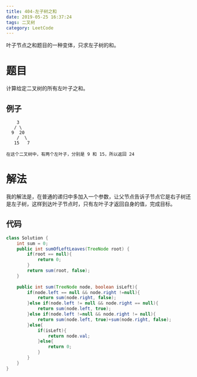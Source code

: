 ```yaml
---
title: 404-左子树之和
date: 2019-05-25 16:37:24
tags: 二叉树
category: LeetCode
---
```


叶子节点之和题目的一种变体，只求左子树的和。

<!--more-->

# 题目

计算给定二叉树的所有左叶子之和。

## 例子

```plain
    3
   / \
  9  20
    /  \
   15   7

在这个二叉树中，有两个左叶子，分别是 9 和 15，所以返回 24
```
# 解法

我的解法是，在普通的递归中多加入一个参数，让父节点告诉子节点它是右子树还是左子树，这样到达叶子节点时，只有左叶子才返回自身的值，完成目标。

## 代码

```java
class Solution {
    int sum = 0;
    public int sumOfLeftLeaves(TreeNode root) {
        if(root == null){
            return 0;
        }
        return sum(root, false);
    }
    
    public int sum(TreeNode node, boolean isLeft){
        if(node.left == null && node.right !=null){
            return sum(node.right, false);
        }else if(node.left != null && node.right == null){
            return sum(node.left, true);
        }else if(node.left !=null && node.right != null){
            return sum(node.left, true)+sum(node.right, false);
        }else{
            if(isLeft){
                return node.val;
            }else{
                return 0;
            }
        }
    }
}
```
